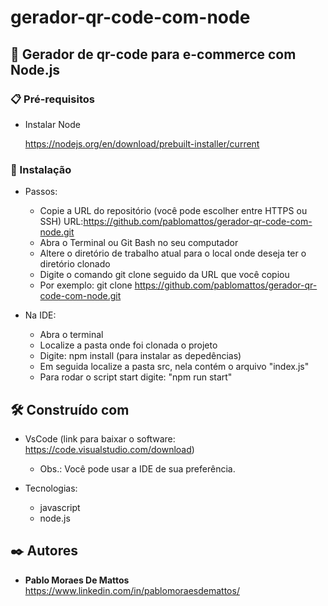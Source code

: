 # gerador-qr-code-com-node


## 🚀 Gerador de qr-code para e-commerce com Node.js
 
### 📋 Pré-requisitos

- Instalar Node 

	https://nodejs.org/en/download/prebuilt-installer/current


### 🔧 Instalação

  - Passos:
      * Copie a URL do repositório (você pode escolher entre HTTPS ou SSH) URL:https://github.com/pablomattos/gerador-qr-code-com-node.git
      * Abra o Terminal ou Git Bash no seu computador 
      * Altere o diretório de trabalho atual para o local onde deseja ter o diretório clonado
      * Digite o comando git clone seguido da URL que você copiou
      * Por exemplo: git clone https://github.com/pablomattos/gerador-qr-code-com-node.git

  - Na IDE:
      * Abra o terminal
      * Localize a pasta onde foi clonada o projeto
      * Digite: npm install  (para instalar as depedências) 
      * Em seguida localize a pasta src, nela contém o arquivo "index.js"
      * Para rodar o script start digite: "npm run start"


## 🛠️ Construído com

- VsCode (link para baixar o software: https://code.visualstudio.com/download)
  	* Obs.: Você pode usar a IDE de sua preferência.

- Tecnologias:
  	* javascript
    * node.js


## ✒️ Autores

* **Pablo Moraes De Mattos** https://www.linkedin.com/in/pablomoraesdemattos/
